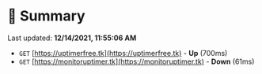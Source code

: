 # 📖 Summary
Last updated: **12/14/2021, 11:55:06 AM**

- `GET` [https://uptimerfree.tk](https://uptimerfree.tk) - **Up** (700ms)
- `GET` [https://monitoruptimer.tk](https://monitoruptimer.tk) - **Down** (61ms)
